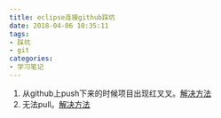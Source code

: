 ```yaml
---
title: eclipse连接github踩坑
date: 2018-04-06 10:35:11
tags:
- 踩坑
- git
categories: 
- 学习笔记
---
```


1. 从github上push下来的时候项目出现红叉叉。[解决方法](https://blog.csdn.net/cnzyyh/article/details/51115377)
2. 无法pull。[解决方法](https://blog.csdn.net/qq_21376985/article/details/53992076)